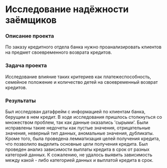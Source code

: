 # Исследование надёжности заёмщиков

### Описание проекта
По заказу кредитного отдела банка нужно проанализировать клиентов на предмет своевременного возврата кредитов.

### Задача проекта
Исследование влияние таких критериев как платежеспособность, семейное положение и количество детей на своевременный возврат кредитов.

### Результаты
Был исследован датафрейм с информацией по клиентам банка, берущим в нем кредит. В ходе исследования пришлось столкнуться со множеством проблем, так как данные оказались 'сырыми'. Были исправлены такие недочеты как пустые значения, отрицательные значения, неверный тип данных, аномальные значения, дубликаты. Кроме того, была проведена лемматизация целей получения кредита, что позволило выделить основные цели получения кредита. Был проведен анализ зависимости выплаты кредита в срок от разных категорий данных. К сожалению, не удалось выявить зависимость между какой - либо категорией данных и выплатой кредита в срок.


